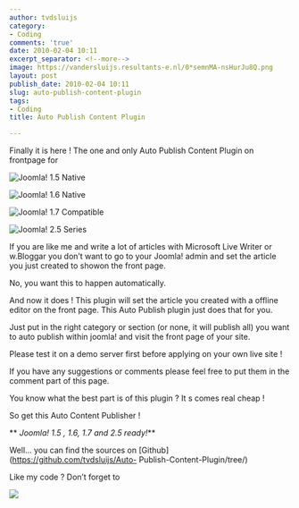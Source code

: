 ```yaml
---
author: tvdsluijs
category:
- Coding
comments: 'true'
date: 2010-02-04 10:11
excerpt_separator: <!--more-->
image: https://vandersluijs.resultants-e.nl/0*semnMA-nsHurJu8Q.png
layout: post
publish_date: 2010-02-04 10:11
slug: auto-publish-content-plugin
tags:
- Coding
title: Auto Publish Content Plugin

---
```

Finally it is here ! The one and only Auto Publish Content Plugin on frontpage
for

![Joomla! 1.5 Native](https://vandersluijs.resultants-e.nl/0*semnMA-nsHurJu8Q.png)

![Joomla! 1.6 Native](https://vandersluijs.resultants-e.nl/0*6-dxXIkqlyjumCLC.png)

![Joomla! 1.7 Compatible](https://vandersluijs.resultants-e.nl/0*Yc0adgOpR9z6d0K_.png)

![Joomla! 2.5 Series](https://vandersluijs.resultants-e.nl/0*LHz4HXc7DouxYHop.png)

If you are like me and write a lot of articles with Microsoft Live Writer or
w.Bloggar you don’t want to go to your Joomla! admin and set the article you
just created to showon the front page.  
  
  
  
No, you want this to happen automatically.  
  
  
  
And now it does ! This plugin will set the article you created with a offline
editor on the front page. This Auto Publish plugin just does that for you.  
  
  
  
Just put in the right category or section (or none, it will publish all) you
want to auto publish within joomla! and visit the front page of your site.  
  
  
  
Please test it on a demo server first before applying on your own live site !  
  
  
  
If you have any suggestions or comments please feel free to put them in the
comment part of this page.  
  
  
  
You know what the best part is of this plugin ? It s comes real cheap !  
  
  
  
So get this Auto Content Publisher !  
  
  
  
 ** _Joomla! 1.5 , 1.6, 1.7 and 2.5 ready!_**  
  
Well… you can find the sources on [Github](https://github.com/tvdsluijs/Auto-
Publish-Content-Plugin/tree/)  
  
  
  
  
  
  
  
Like my code ? Don’t forget to

![](https://vandersluijs.resultants-e.nl/0*-fnEhmH4hnxNYgDE.gif)


